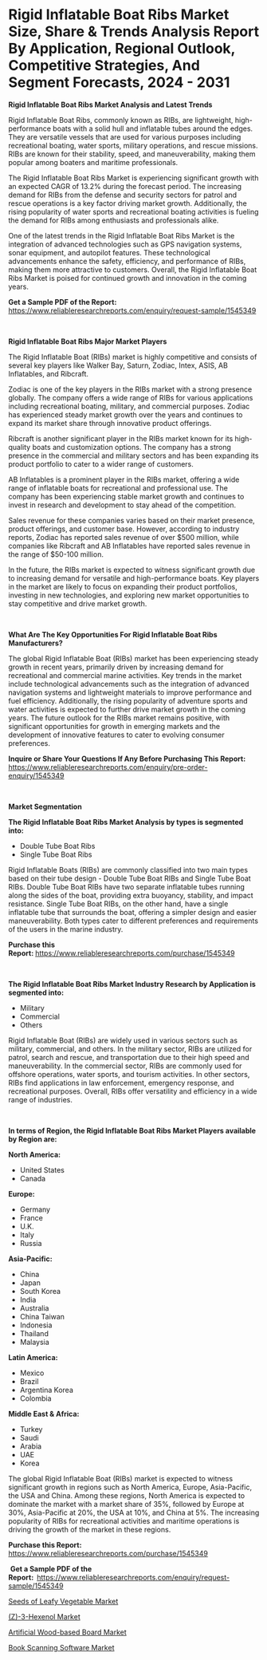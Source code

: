<p><h1>Rigid Inflatable Boat Ribs Market Size, Share & Trends Analysis Report By Application, Regional Outlook, Competitive Strategies, And Segment Forecasts, 2024 - 2031</h1></p><p><strong>Rigid Inflatable Boat Ribs Market Analysis and Latest Trends</strong></p>
<p><p>Rigid Inflatable Boat Ribs, commonly known as RIBs, are lightweight, high-performance boats with a solid hull and inflatable tubes around the edges. They are versatile vessels that are used for various purposes including recreational boating, water sports, military operations, and rescue missions. RIBs are known for their stability, speed, and maneuverability, making them popular among boaters and maritime professionals.</p><p>The Rigid Inflatable Boat Ribs Market is experiencing significant growth with an expected CAGR of 13.2% during the forecast period. The increasing demand for RIBs from the defense and security sectors for patrol and rescue operations is a key factor driving market growth. Additionally, the rising popularity of water sports and recreational boating activities is fueling the demand for RIBs among enthusiasts and professionals alike.</p><p>One of the latest trends in the Rigid Inflatable Boat Ribs Market is the integration of advanced technologies such as GPS navigation systems, sonar equipment, and autopilot features. These technological advancements enhance the safety, efficiency, and performance of RIBs, making them more attractive to customers. Overall, the Rigid Inflatable Boat Ribs Market is poised for continued growth and innovation in the coming years.</p></p>
<p><strong>Get a Sample PDF of the Report:&nbsp;</strong> <a href="https://www.reliableresearchreports.com/enquiry/request-sample/1545349">https://www.reliableresearchreports.com/enquiry/request-sample/1545349</a></p>
<p>&nbsp;</p>
<p><strong>Rigid Inflatable Boat Ribs Major Market Players</strong></p>
<p><p>The Rigid Inflatable Boat (RIBs) market is highly competitive and consists of several key players like Walker Bay, Saturn, Zodiac, Intex, ASIS, AB Inflatables, and Ribcraft. </p><p>Zodiac is one of the key players in the RIBs market with a strong presence globally. The company offers a wide range of RIBs for various applications including recreational boating, military, and commercial purposes. Zodiac has experienced steady market growth over the years and continues to expand its market share through innovative product offerings.</p><p>Ribcraft is another significant player in the RIBs market known for its high-quality boats and customization options. The company has a strong presence in the commercial and military sectors and has been expanding its product portfolio to cater to a wider range of customers.</p><p>AB Inflatables is a prominent player in the RIBs market, offering a wide range of inflatable boats for recreational and professional use. The company has been experiencing stable market growth and continues to invest in research and development to stay ahead of the competition.</p><p>Sales revenue for these companies varies based on their market presence, product offerings, and customer base. However, according to industry reports, Zodiac has reported sales revenue of over $500 million, while companies like Ribcraft and AB Inflatables have reported sales revenue in the range of $50-100 million.</p><p>In the future, the RIBs market is expected to witness significant growth due to increasing demand for versatile and high-performance boats. Key players in the market are likely to focus on expanding their product portfolios, investing in new technologies, and exploring new market opportunities to stay competitive and drive market growth.</p></p>
<p>&nbsp;</p>
<p><strong>What Are The Key Opportunities For Rigid Inflatable Boat Ribs Manufacturers?</strong></p>
<p><p>The global Rigid Inflatable Boat (RIBs) market has been experiencing steady growth in recent years, primarily driven by increasing demand for recreational and commercial marine activities. Key trends in the market include technological advancements such as the integration of advanced navigation systems and lightweight materials to improve performance and fuel efficiency. Additionally, the rising popularity of adventure sports and water activities is expected to further drive market growth in the coming years. The future outlook for the RIBs market remains positive, with significant opportunities for growth in emerging markets and the development of innovative features to cater to evolving consumer preferences.</p></p>
<p><strong>Inquire or Share Your Questions If Any Before Purchasing This Report:</strong> <a href="https://www.reliableresearchreports.com/enquiry/pre-order-enquiry/1545349">https://www.reliableresearchreports.com/enquiry/pre-order-enquiry/1545349</a></p>
<p>&nbsp;</p>
<p><strong>Market Segmentation</strong></p>
<p><strong>The Rigid Inflatable Boat Ribs Market Analysis by types is segmented into:</strong></p>
<p><ul><li>Double Tube Boat Ribs</li><li>Single Tube Boat Ribs</li></ul></p>
<p><p>Rigid Inflatable Boats (RIBs) are commonly classified into two main types based on their tube design - Double Tube Boat RIBs and Single Tube Boat RIBs. Double Tube Boat RIBs have two separate inflatable tubes running along the sides of the boat, providing extra buoyancy, stability, and impact resistance. Single Tube Boat RIBs, on the other hand, have a single inflatable tube that surrounds the boat, offering a simpler design and easier maneuverability. Both types cater to different preferences and requirements of the users in the marine industry.</p></p>
<p><strong>Purchase this Report:&nbsp;</strong><a href="https://www.reliableresearchreports.com/purchase/1545349">https://www.reliableresearchreports.com/purchase/1545349</a></p>
<p>&nbsp;</p>
<p><strong>The Rigid Inflatable Boat Ribs Market Industry Research by Application is segmented into:</strong></p>
<p><ul><li>Military</li><li>Commercial</li><li>Others</li></ul></p>
<p><p>Rigid Inflatable Boat (RIBs) are widely used in various sectors such as military, commercial, and others. In the military sector, RIBs are utilized for patrol, search and rescue, and transportation due to their high speed and maneuverability. In the commercial sector, RIBs are commonly used for offshore operations, water sports, and tourism activities. In other sectors, RIBs find applications in law enforcement, emergency response, and recreational purposes. Overall, RIBs offer versatility and efficiency in a wide range of industries.</p></p>
<p>&nbsp;</p>
<p><strong>In terms of Region, the Rigid Inflatable Boat Ribs Market Players available by Region are:</strong></p>
<p>
    <p> <strong> North America: </strong>
        <ul>
            <li>United States</li>
            <li>Canada</li>
        </ul>
        </p> 
    <p> <strong> Europe: </strong>
        <ul>
            <li>Germany</li>
            <li>France</li>
            <li>U.K.</li>
            <li>Italy</li>
            <li>Russia</li>
        </ul>
        </p> 
    <p> <strong> Asia-Pacific: </strong>
        <ul>
            <li>China</li>
            <li>Japan</li>
            <li>South Korea</li>
            <li>India</li>
            <li>Australia</li>
            <li>China Taiwan</li>
            <li>Indonesia</li>
            <li>Thailand</li>
            <li>Malaysia</li>
        </ul>
        </p> 
    <p> <strong> Latin America: </strong>
        <ul>
            <li>Mexico</li>
            <li>Brazil</li>
            <li>Argentina Korea</li>
            <li>Colombia</li>
        </ul>
        </p> 
    <p> <strong> Middle East & Africa: </strong>
        <ul>
            <li>Turkey</li>
            <li>Saudi</li>
            <li>Arabia</li>
            <li>UAE</li>
            <li>Korea</li>
        </ul>
    </p>
    </p>
<p><p>The global Rigid Inflatable Boat (RIBs) market is expected to witness significant growth in regions such as North America, Europe, Asia-Pacific, the USA and China. Among these regions, North America is expected to dominate the market with a market share of 35%, followed by Europe at 30%, Asia-Pacific at 20%, the USA at 10%, and China at 5%. The increasing popularity of RIBs for recreational activities and maritime operations is driving the growth of the market in these regions.</p></p>
<p><strong>Purchase this Report: </strong><a href="https://www.reliableresearchreports.com/purchase/1545349">https://www.reliableresearchreports.com/purchase/1545349</a></p>
<p>&nbsp;<strong>Get a Sample PDF of the Report:&nbsp;&nbsp;</strong><a href="https://www.reliableresearchreports.com/enquiry/request-sample/1545349">https://www.reliableresearchreports.com/enquiry/request-sample/1545349</a></p>
<p><strong></strong></p>
<p><p><a href="https://view.publitas.com/reportprime-1/seeds-of-leafy-vegetable-market-size-focuses-on-market-dynamics-in-depth-analysis-and-future-projections-of-its-market-forecasted-for-period-from-2023-to-2030/">Seeds of Leafy Vegetable Market</a></p><p><a href="https://view.publitas.com/reportprime-1/z-3-hexenol-market-growth-market-trends-covid-19-impact-and-forecasts-for-period-from-2023-2030/">(Z)-3-Hexenol Market</a></p><p><a href="https://view.publitas.com/reportprime-1/artificial-wood-based-board-market-a-comprehensive-report-of-its-market-share-growth-trends-2023-2030/">Artificial Wood-based Board Market</a></p><p><a href="https://iodized-pantydraco-05c.notion.site/Book-Scanning-Software-Market-Size-Market-Trends-and-Growth-Outlook-forecasted-for-period-from-202-16cf91acc5d94f4d87990829885bc8cf">Book Scanning Software Market</a></p></p>